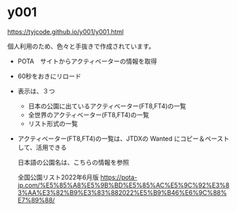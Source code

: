 # y001
https://tyjcode.github.io/y001/y001.html

個人利用のため、色々と手抜きで作成されています。

- POTA　サイトからアクティベーターの情報を取得
- 60秒をおきにリロード
- 表示は、３つ
  - 日本の公園に出ているアクティベーター(FT8,FT4)の一覧
  - 全世界のアクティベーター(FT8,FT4)の一覧
  - リスト形式の一覧
- アクティベーター(FT8,FT4)の一覧は、JTDXの Wanted にコピー＆ペーストして、活用できる


  日本語の公園名は、こちらの情報を参照

  全国公園リスト2022年6月版
  https://pota-jp.com/%E5%85%A8%E5%9B%BD%E5%85%AC%E5%9C%92%E3%83%AA%E3%82%B9%E3%83%882022%E5%B9%B46%E6%9C%88%E7%89%88/
    
